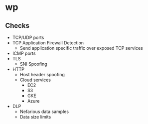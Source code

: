 # wp


## Checks
- TCP/UDP ports
- TCP Application Firewall Detection
  - Send application specific traffic over exposed TCP services
- ICMP ports
- TLS
  - SNI Spoofing
- HTTP
  - Host header spoofing
  - Cloud services
    - EC2
    - S3
    - GKE
    - Azure
- DLP
  - Nefarious data samples
  - Data size limits

